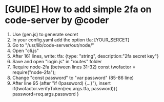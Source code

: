 # [GUIDE] How to add simple 2fa on code-server by @coder
1. Use (gen.js) to generate secret
2. In your config.yaml add the option
  tfa: [YOUR_SERCET]
3. Go to "/usr/lib/code-server/out/node/"
4. Open "cli.js"
5. After 161 lines, write:
  tfa: {type: "string", description:"2fa secret key"}
6. Save and open "login.js" in "routes" folder
7. Require node-2fa (between lines 31-32)
  const twofactor = require("node-2fa");
8. Change "const password" to "var password" (85-86 line)
9. After line 95 (after "if (!password) {...}"), insert
  if(twofactor.verifyToken(req.args.tfa, password)){
    password=req.args.password
  } 
